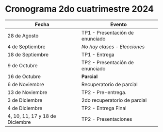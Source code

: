 Cronograma 2do cuatrimestre 2024
================================


| Fecha | Evento |
| ------| -------|
| 28 de Agosto | TP1 - Presentación de enunciado |
| 4 de Septiembre | *No hay clases - Elecciones*
| 18 de Septiembre | TP1 - Entrega |
| 9 de Octubre | TP2 - Presentación de enunciado |
| 16 de Octubre | **Parcial** | 
| 6 de Noviembre | Recuperatorio de parcial |
| 13 de Noviembre | TP2 - Pre-entrega. |
| 3 de Diciembre | 2do recuperatorio de parcial |
| 4 de Diciembre | TP2 - Entrega Final |
| 4, 10, 11, 17 y 18 de Diciembre | TP2 - Presentaciones |

